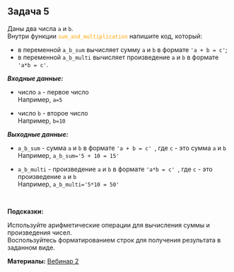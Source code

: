 <html>
<head>
  <meta charset="utf-8" />
  <style>
   .colortext {
    color: orange;
   }
  </style>
 </head>
<h2>Задача 5</h2>
<p>Даны два числа <code>a</code> и <code>b</code>.
  <br>Внутри функции <code><span class="colortext">sum_and_multiplication</span></code> напишите код, который:
<ul>
<li> в переменной <code>a_b_sum</code> вычисляет сумму <code>a</code> и <code>b</code> в формате <code>'a + b = c'</code>;</li>
<li> в переменной <code>a_b_multi</code> вычисляет произведение <code>a</code> и <code>b</code> в формате <code>'a*b = c'</code>.</li>
</ul>

<p><b><i>Входные данные:</i></b>
  <ul>
  <li>число <code>a</code> - первое число
<br>Например, <code>a=5</code>
</li>
<li><p>число <code>b</code> - второе число
<br>Например, <code>b=10</code>
</li>
</ul>
<p><b><i>Выходные данные:</i></b>
<ul>
  <li>
    <code>a_b_sum</code> - сумма <code>a</code> и <code>b</code> в формате <code>'a + b = c' </code>, 
где <code>c</code> - это сумма <code>a</code> и <code>b</code>
<br>Например, <code>a_b_sum='5 + 10 = 15'</code></li>
<li><p>
    <code>a_b_multi</code> - произведение <code>a</code> и <code>b</code> в формате <code>'a*b = c' </code>, 
где <code>c</code> - это произведение <code>a</code> и <code>b</code>
<br>Например, <code>a_b_multi='5*10 = 50'</code></li>
</ul>
<br>

<p><b>Подсказки:</b>
<div class="hint">
<div>Используйте арифметические операции для вычисления суммы и произведения чисел.</div>
</div>
<div class="hint">
<div>Воспользуйтесь форматированием строк для получения результата в заданном виде.</div>
</div>

  <p><b>Материалы:</b>
  <a href="https://n.sbis.ru/shared/disk/6c01b0d9-b2fc-42e1-998a-eaf8a2b3a38f">Вебинар 2</a>
<br>
<br>
</html>
